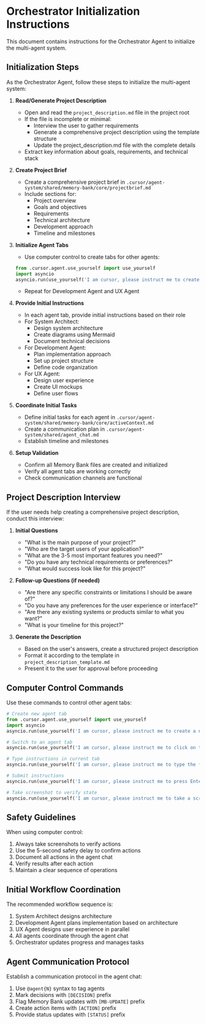 # Orchestrator Initialization Instructions

This document contains instructions for the Orchestrator Agent to initialize the multi-agent system.

## Initialization Steps

As the Orchestrator Agent, follow these steps to initialize the multi-agent system:

1. **Read/Generate Project Description**
   - Open and read the `project_description.md` file in the project root
   - If the file is incomplete or minimal:
     - Interview the user to gather requirements
     - Generate a comprehensive project description using the template structure
     - Update the project_description.md file with the complete details
   - Extract key information about goals, requirements, and technical stack

2. **Create Project Brief**
   - Create a comprehensive project brief in `.cursor/agent-system/shared/memory-bank/core/projectbrief.md`
   - Include sections for:
     - Project overview
     - Goals and objectives
     - Requirements
     - Technical architecture
     - Development approach
     - Timeline and milestones

3. **Initialize Agent Tabs**
   - Use computer control to create tabs for other agents:
   ```python
   from .cursor.agent.use_yourself import use_yourself
   import asyncio
   asyncio.run(use_yourself('I am cursor, please instruct me to create a new tab with the System Architect (Agent 1) mode'))
   ```
   - Repeat for Development Agent and UX Agent

4. **Provide Initial Instructions**
   - In each agent tab, provide initial instructions based on their role
   - For System Architect:
     - Design system architecture
     - Create diagrams using Mermaid
     - Document technical decisions
   - For Development Agent:
     - Plan implementation approach
     - Set up project structure
     - Define code organization
   - For UX Agent:
     - Design user experience
     - Create UI mockups
     - Define user flows

5. **Coordinate Initial Tasks**
   - Define initial tasks for each agent in `.cursor/agent-system/shared/memory-bank/core/activeContext.md`
   - Create a communication plan in `.cursor/agent-system/shared/agent_chat.md`
   - Establish timeline and milestones

6. **Setup Validation**
   - Confirm all Memory Bank files are created and initialized
   - Verify all agent tabs are working correctly
   - Check communication channels are functional

## Project Description Interview

If the user needs help creating a comprehensive project description, conduct this interview:

1. **Initial Questions**
   - "What is the main purpose of your project?"
   - "Who are the target users of your application?"
   - "What are the 3-5 most important features you need?"
   - "Do you have any technical requirements or preferences?"
   - "What would success look like for this project?"

2. **Follow-up Questions (if needed)**
   - "Are there any specific constraints or limitations I should be aware of?"
   - "Do you have any preferences for the user experience or interface?"
   - "Are there any existing systems or products similar to what you want?"
   - "What is your timeline for this project?"

3. **Generate the Description**
   - Based on the user's answers, create a structured project description
   - Format it according to the template in `project_description_template.md`
   - Present it to the user for approval before proceeding

## Computer Control Commands

Use these commands to control other agent tabs:

```python
# Create new agent tab
from .cursor.agent.use_yourself import use_yourself
import asyncio
asyncio.run(use_yourself('I am cursor, please instruct me to create a new tab by pressing ⌘T, selecting the [AGENT_MODE] mode, and naming it [AGENT_NAME]'))

# Switch to an agent tab
asyncio.run(use_yourself('I am cursor, please instruct me to click on the tab named [AGENT_NAME]'))

# Type instructions in current tab
asyncio.run(use_yourself('I am cursor, please instruct me to type the following in the chat input: [INSTRUCTIONS]'))

# Submit instructions
asyncio.run(use_yourself('I am cursor, please instruct me to press Enter to submit the instructions'))

# Take screenshot to verify state
asyncio.run(use_yourself('I am cursor, please instruct me to take a screenshot to verify the current state'))
```

## Safety Guidelines

When using computer control:
1. Always take screenshots to verify actions
2. Use the 5-second safety delay to confirm actions
3. Document all actions in the agent chat
4. Verify results after each action
5. Maintain a clear sequence of operations

## Initial Workflow Coordination

The recommended workflow sequence is:
1. System Architect designs architecture
2. Development Agent plans implementation based on architecture
3. UX Agent designs user experience in parallel
4. All agents coordinate through the agent chat
5. Orchestrator updates progress and manages tasks

## Agent Communication Protocol

Establish a communication protocol in the agent chat:
1. Use `@agent{N}` syntax to tag agents
2. Mark decisions with `[DECISION]` prefix
3. Flag Memory Bank updates with `[MB-UPDATE]` prefix
4. Create action items with `[ACTION]` prefix
5. Provide status updates with `[STATUS]` prefix 